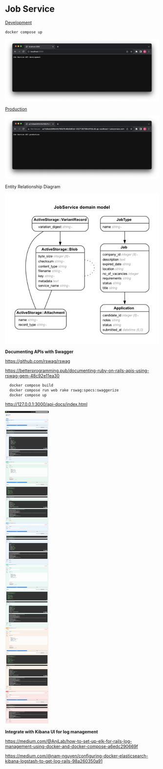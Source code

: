 # Job Service

[Development](http://localhost:3000/)

```shell
docker compose up
```

![localhost](images/localhost.png)

[Production](ac7c6beb26f644fe780b7fc48a5d63a1-33271367384d1f3d.elb.ap-southeast-1.amazonaws.com)

![elb-aws](images/production.png)

Entity Relationship Diagram

![erd](images/erd.png)

**Documenting APIs with Swagger**

https://github.com/rswag/rswag

https://betterprogramming.pub/documenting-ruby-on-rails-apis-using-rswag-gem-48c92e11ea30

```shell
  docker compose build
  docker compose run web rake rswag:specs:swaggerize
  docker compose up
```

http://127.0.0.1:3000/api-docs/index.html

![swagger-ui](images/swagger-ui.png)

**Integrate with Kibana UI for log management**

https://medium.com/@AnjLab/how-to-set-up-elk-for-rails-log-management-using-docker-and-docker-compose-a6edc290669f

https://medium.com/@nam-nguyen/configuring-docker-elasticsearch-kibana-logstash-to-get-log-rails-98a260350a91
